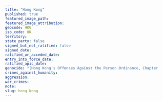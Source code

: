 ```yaml
---
title: "Hong Kong"
published: true
featured_image_path:
featured_image_attribution:
geocode: HKG
iso_code: HK
territory:
state_party: false
signed_but_not_ratified: false
signed_date:
ratified_or_acceded_date:
entry_into_force_date:
ratified_apic_date:
genocide: "[Hong Kong's Offenses Against the Person Ordinance, Chapter 212, Section 9A](http://www.legislation.gov.hk/blis_pdf.nsf/4f0db701c6c25d4a4825755c00352e35/43CA4DC0171D9224482575EE004D5CE1/$FILE/CAP_212_e_b5.pdf)"
crimes_against_humanity:
aggression:
war_crimes:
note:
slug: hong-kong
---
```

